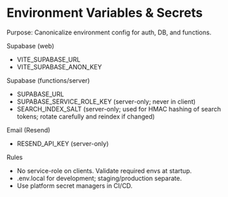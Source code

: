 # Environment Variables & Secrets

Purpose: Canonicalize environment config for auth, DB, and functions.

Supabase (web)
- VITE_SUPABASE_URL
- VITE_SUPABASE_ANON_KEY

Supabase (functions/server)
- SUPABASE_URL
- SUPABASE_SERVICE_ROLE_KEY (server-only; never in client)
- SEARCH_INDEX_SALT (server-only; used for HMAC hashing of search tokens; rotate carefully and reindex if changed)

Email (Resend)
- RESEND_API_KEY (server-only)

Rules
- No service-role on clients. Validate required envs at startup.
- .env.local for development; staging/production separate.
- Use platform secret managers in CI/CD.
